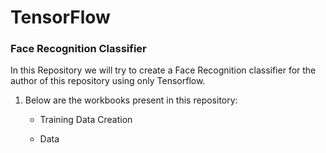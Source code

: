 # TensorFlow

### Face Recognition Classifier

In this Repository we will try to create a Face Recognition classifier for the author of this repository using only Tensorflow.

1. Below are the workbooks present in this repository:
    
    - Training Data Creation

    - Data
